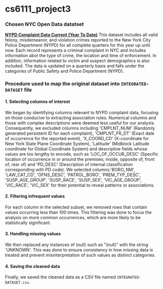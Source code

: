 # cs6111_project3
### Chosen NYC Open Data datatset
<strong>[NYPD Complaint Data Current (Year To Date)](https://data.cityofnewyork.us/Public-Safety/NYPD-Complaint-Data-Current-Year-To-Date-/5uac-w243/about_data)</strong>
This dataset includes all valid felony, misdemeanor, and violation crimes reported to the New York City Police Department (NYPD) for all complete quarters for this year up until now. Each record represents a criminal complaint in NYC and includes information abot the type of crime, the location and time of enforcement. In addition, information related to victim and suspect demographics is also included.  The data is updated on a quarterly basis and falls under the categories of Public Safety and Police Department (NYPD).

### Procedure used to map the original dataset into `INTEGRATED-DATASET` file
#### 1. Selecting columns of interest
We began by identifying columns relevant to NYPD complaint data, focusing on those conducive to extracting association rules. Numerical columns and those with complex descriptions were deemed less useful for our analysis. Consequently, we excluded columns including 'CMPLNT_NUM' (Randomly generated persistent ID for each complaint), 'CMPLNT_FR_DT' (Exact date of occurrence for the reported event), 'X_COORD_CD' (X-coordinate for New York State Plane Coordinate System), 'Latitude' (Midblock Latitude coordinate for Global Coordinate System) and descriptive fields whose values are too lengthy to encode, such as 'LOC_OF_OCCUR_DESC' (Specific location of occurrence in or around the premises; inside, opposite of, front of, rear of) and 'PD_DESC' (Description of internal classification corresponding with PD code). We selected columns:'BORO_NM', 'LAW_CAT_CD', 'OFNS_DESC', 'PATROL_BORO', 'PREM_TYP_DESC', 'SUSP_AGE_GROUP', 'SUSP_RACE', 'SUSP_SEX', 'VIC_AGE_GROUP', 'VIC_RACE', 'VIC_SEX' for their potential to reveal patterns or associations.

#### 2. Filtering infrequent values
For each column in the selected subset, we removed rows that contain values occurring less than 100 times. This filtering was done to focus the analysis on more common occurrences, which are more likely to be statistically significant.

#### 3. Handling missing values
We then replaced any instances of (null) such as "(null)" with the string 'UNKNOWN'. This was done to ensure consistency in how missing data is treated and prevent misinterpretation of such values as distinct categories.

#### 4. Saving the cleaned data
Finally, we saved the cleaned data as a CSV file named `INTEGRATED-DATASET.csv`.

